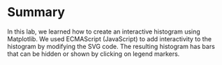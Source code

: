 # Summary

In this lab, we learned how to create an interactive histogram using Matplotlib. We used ECMAScript (JavaScript) to add interactivity to the histogram by modifying the SVG code. The resulting histogram has bars that can be hidden or shown by clicking on legend markers.
